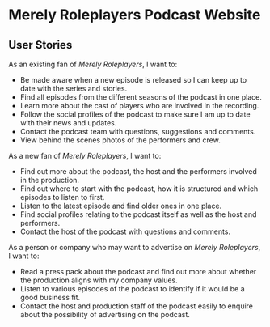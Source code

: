 # Merely Roleplayers Podcast Website

## User Stories

As an existing fan of *Merely Roleplayers*, I want to:
- Be made aware when a new episode is released so I can keep up to date with the series and stories.
- Find all episodes from the different seasons of the podcast in one place.
- Learn more about the cast of players who are involved in the recording.
- Follow the social profiles of the podcast to make sure I am up to date with their news and updates.
- Contact the podcast team with questions, suggestions and comments.
- View behind the scenes photos of the performers and crew.

As a new fan of *Merely Roleplayers*, I want to:
- Find out more about the podcast, the host and the performers involved in the production.
- Find out where to start with the podcast, how it is structured and which episodes to listen to first.
- Listen to the latest episode and find older ones in one place.
- Find social profiles relating to the podcast itself as well as the host and performers.
- Contact the host of the podcast with questions and comments.

As a person or company who may want to advertise on *Merely Roleplayers*, I want to:
- Read a press pack about the podcast and find out more about whether the production aligns with my company values.
- Listen to various episodes of the podcast to identify if it would be a good business fit.
- Contact the host and production staff of the podcast easily to enquire about the possibility of advertising on the podcast.